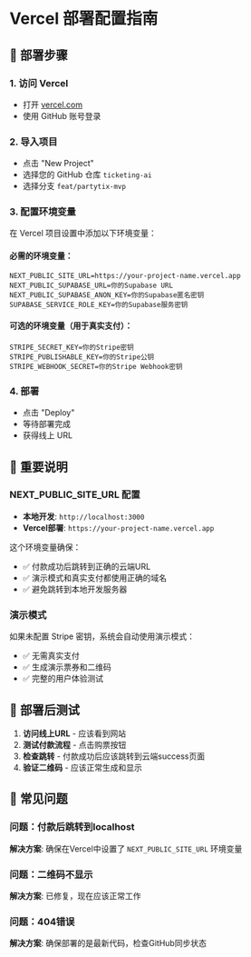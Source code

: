 # Vercel 部署配置指南

## 🚀 部署步骤

### 1. 访问 Vercel
- 打开 [vercel.com](https://vercel.com)
- 使用 GitHub 账号登录

### 2. 导入项目
- 点击 "New Project"
- 选择您的 GitHub 仓库 `ticketing-ai`
- 选择分支 `feat/partytix-mvp`

### 3. 配置环境变量
在 Vercel 项目设置中添加以下环境变量：

#### 必需的环境变量：
```
NEXT_PUBLIC_SITE_URL=https://your-project-name.vercel.app
NEXT_PUBLIC_SUPABASE_URL=你的Supabase URL
NEXT_PUBLIC_SUPABASE_ANON_KEY=你的Supabase匿名密钥
SUPABASE_SERVICE_ROLE_KEY=你的Supabase服务密钥
```

#### 可选的环境变量（用于真实支付）：
```
STRIPE_SECRET_KEY=你的Stripe密钥
STRIPE_PUBLISHABLE_KEY=你的Stripe公钥
STRIPE_WEBHOOK_SECRET=你的Stripe Webhook密钥
```

### 4. 部署
- 点击 "Deploy"
- 等待部署完成
- 获得线上 URL

## 🔧 重要说明

### NEXT_PUBLIC_SITE_URL 配置
- **本地开发**: `http://localhost:3000`
- **Vercel部署**: `https://your-project-name.vercel.app`

这个环境变量确保：
- ✅ 付款成功后跳转到正确的云端URL
- ✅ 演示模式和真实支付都使用正确的域名
- ✅ 避免跳转到本地开发服务器

### 演示模式
如果未配置 Stripe 密钥，系统会自动使用演示模式：
- ✅ 无需真实支付
- ✅ 生成演示票券和二维码
- ✅ 完整的用户体验测试

## 🎯 部署后测试

1. **访问线上URL** - 应该看到网站
2. **测试付款流程** - 点击购票按钮
3. **检查跳转** - 付款成功后应该跳转到云端success页面
4. **验证二维码** - 应该正常生成和显示

## 🚨 常见问题

### 问题：付款后跳转到localhost
**解决方案**: 确保在Vercel中设置了 `NEXT_PUBLIC_SITE_URL` 环境变量

### 问题：二维码不显示
**解决方案**: 已修复，现在应该正常工作

### 问题：404错误
**解决方案**: 确保部署的是最新代码，检查GitHub同步状态

